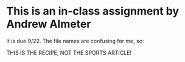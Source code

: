 
# This is an in-class assignment by Andrew Almeter

It is due 9/22. The file names are confusing for me, so:

THIS IS THE RECIPE, NOT THE SPORTS ARTICLE!
